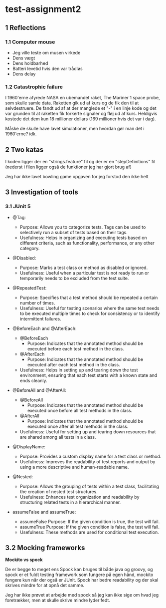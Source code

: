 # test-assignment2

## 1 Reflections
### 1.1 Computer mouse
- Jeg ville teste om musen virkede
- Dens vægt
- Dens holdbarhed
- Batteri levetid hvis den var trådløs
- Dens delay

### 1.2 Catastrophic failure
I 1960'erne afyrede NASA en ubemandet raket, The Mariner 1 space probe, som skulle samle data. Raketten gik ud af kurs og de fik den til at selvdestruere. De fandt ud af at der manglede et "-" i en linje kode og det var grunden til at raketten fik forkerte signaler og fløj ud af kurs. Heldigvis kostede det dem kun 18 millioner dollars (169 millioner hvis det var i dag).

Måske de skulle have lavet simulationer, men hvordan gør man det i 1960'erne? idk.

## 2 Two katas
I koden ligger der en "strings.feature" fil og der er en "stepDefinitions" fil (nederst i filen ligger også de funktioner jeg har gjort brug af)

Jeg har ikke lavet bowling game opgaven for jeg forstod den ikke helt

## 3 Investigation of tools
### 3.1 JUnit 5
- @Tag:
  - Purpose: Allows you to categorize tests. Tags can be used to selectively run a subset of tests based on their tags.
  - Usefulness: Helps in organizing and executing tests based on different criteria, such as functionality, performance, or any other category.

- @Disabled:
  - Purpose: Marks a test class or method as disabled or ignored.
  - Usefulness: Useful when a particular test is not ready to run or temporarily needs to be excluded from the test suite.

- @RepeatedTest:
  - Purpose: Specifies that a test method should be repeated a certain number of times.
  - Usefulness: Useful for testing scenarios where the same test needs to be executed multiple times to check for consistency or to identify intermittent failures.

- @BeforeEach and @AfterEach:
  - @BeforeEach
    - Purpose: Indicates that the annotated method should be executed before each test method in the class.
  - @AfterEach
    - Purpose: Indicates that the annotated method should be executed after each test method in the class.
  - Usefulness: Helps in setting up and tearing down the test environment, ensuring that each test starts with a known state and ends cleanly.

- @BeforeAll and @AfterAll:
  - @BeforeAll
    - Purpose: Indicates that the annotated method should be executed once before all test methods in the class.
  - @AfterAll
    - Purpose: Indicates that the annotated method should be executed once after all test methods in the class.
  - Usefulness: Useful for setting up and tearing down resources that are shared among all tests in a class.

- @DisplayName:
  - Purpose: Provides a custom display name for a test class or method.
  - Usefulness: Improves the readability of test reports and output by using a more descriptive and human-readable name.

- @Nested:
  - Purpose: Allows the grouping of tests within a test class, facilitating the creation of nested test structures.
  - Usefulness: Enhances test organization and readability by structuring related tests in a hierarchical manner.

- assumeFalse and assumeTrue:
  - assumeFalse Purpose: If the given condition is true, the test will fail.
  - assumeTrue Purpose: If the given condition is false, the test will fail.
  - Usefulness: These methods are used for conditional test execution.

## 3.2 Mocking frameworks
**Mockito vs spock**

De er begge to meget ens
Spock kan bruges til både java og groovy, og spock er et fuldt testing framework som fungere på egen hånd, mockito fungere kun når der også er JUnit.
Spock har bedre readability og der skal skrives mindre for at opnå det samme.

Jeg har ikke prøvet at arbejde med spock så jeg kan ikke sige om hvad jeg foretrækker, men at skulle skrive mindre lyder fedt.
